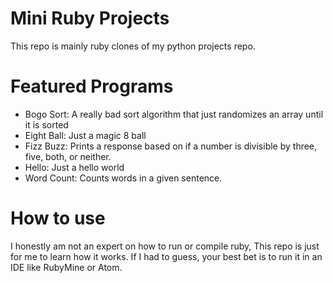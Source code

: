 # Mini Ruby Projects
This repo is mainly ruby clones of my python projects repo.

# Featured Programs

* Bogo Sort: A really bad sort algorithm that just randomizes an array until it is sorted
* Eight Ball: Just a magic 8 ball
* Fizz Buzz: Prints a response based on if a number is divisible by three, five, both, or neither.
* Hello: Just a hello world
* Word Count: Counts words in a given sentence.

# How to use

I honestly am not an expert on how to run or compile ruby, This repo is just for me to learn how it works. If I had to guess, your best bet is to run it in an IDE like RubyMine or Atom.

